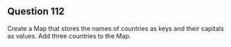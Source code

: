## Question 112
Create a Map that stores the names of countries as keys and their capitals as values. Add three countries to the Map.